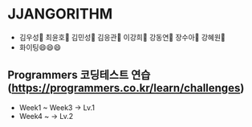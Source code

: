 # JJANGORITHM 
- 김우성:older_man: 최윤호:boy: 김민성:boy: 김응관:boy: 이강희:boy: 강동연:baby: 장수아:baby: 강혜원:baby:
- 화이팅😄😄😄

## Programmers 코딩테스트 연습 (https://programmers.co.kr/learn/challenges)

- Week1 ~ Week3 -> Lv.1
- Week4 ~ -> Lv.2
